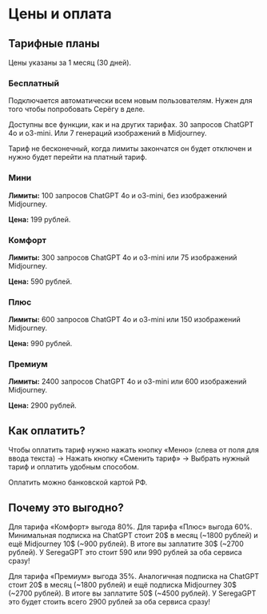 # Цены и оплата

## Тарифные планы

Цены указаны за 1 месяц (30 дней).

### Бесплатный

Подключается автоматически всем новым пользователям. Нужен для того чтобы попробовать Серёгу в деле.

Доступны все функции, как и на других тарифах.
30 запросов ChatGPT 4o и o3-mini. Или 7 генераций изображений в Midjourney.

Тариф не бесконечный, когда лимиты закончатся он будет отключен и нужно будет перейти на платный тариф.

### Мини

**Лимиты:**
100 запросов ChatGPT 4o и o3-mini, без изображений Midjourney.

**Цена:** 
199 рублей.

### Комфорт

**Лимиты:**
300 запросов ChatGPT 4o и o3-mini или 75 изображений Midjourney.

**Цена:** 
590 рублей.

### Плюс

**Лимиты:**
600 запросов ChatGPT 4o и o3-mini или 150 изображений Midjourney.

**Цена:** 
990 рублей.

### Премиум

**Лимиты:**
2400 запросов ChatGPT 4o и o3-mini или 600 изображений Midjourney.

**Цена:** 
2900 рублей.

## Как оплатить?

Чтобы оплатить тариф нужно нажать кнопку «Меню» (слева от поля для ввода текста) → Нажать кнопку «Сменить тариф» → Выбрать нужный тариф и оплатить удобным способом.

Оплатить можно банковской картой РФ.

## Почему это выгодно?

Для тарифа «Комфорт» выгода 80%. Для тарифа «Плюс» выгода 60%. Минимальная подписка на ChatGPT стоит 20$ в месяц (~1800 рублей) и ещё Midjourney 10$ (~900 рублей). В итоге вы заплатите 30$ (~2700 рублей). У SeregaGPT это стоит 590 или 990 рублей за оба сервиса сразу!

Для тарифа «Премиум» выгода 35%. Аналогичная подписка на ChatGPT стоит 20$ в месяц (~1800 рублей) и ещё подписка Midjourney 30$ (~2700 рублей). В итоге вы заплатите 50$ (~4500 рублей). У SeregaGPT это будет стоить всего 2900 рублей за оба сервиса сразу!

